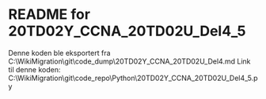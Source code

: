 # README for 20TD02Y_CCNA_20TD02U_Del4_5
Denne koden ble eksportert fra C:\WikiMigration\git\code_dump\20TD02Y_CCNA_20TD02U_Del4.md
Link til denne koden: C:\WikiMigration\git\code_repo\Python\20TD02Y_CCNA_20TD02U_Del4_5.py
